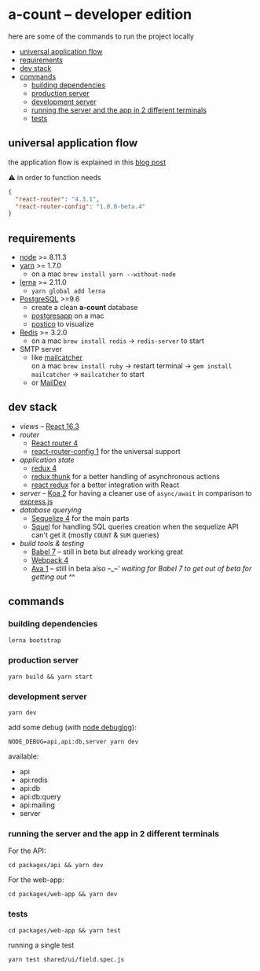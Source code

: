 # a-count – developer edition

here are some of the commands to run the project locally

<!-- START doctoc generated TOC please keep comment here to allow auto update -->
<!-- DON'T EDIT THIS SECTION, INSTEAD RE-RUN doctoc TO UPDATE -->


- [universal application flow](#universal-application-flow)
- [requirements](#requirements)
- [dev stack](#dev-stack)
- [commands](#commands)
  - [building dependencies](#building-dependencies)
  - [production server](#production-server)
  - [development server](#development-server)
  - [running the server and the app in 2 different terminals](#running-the-server-and-the-app-in-2-different-terminals)
  - [tests](#tests)

<!-- END doctoc generated TOC please keep comment here to allow auto update -->

## universal application flow

the application flow is explained in this [blog post](https://hiswe.github.io/2018/08-universal-application/)

⚠️ in order to function needs

```json
{
  "react-router": "4.3.1",
  "react-router-config": "1.0.0-beta.4"
}
```

## requirements

- [node](http://nodejs.org/download/) >= 8.11.3
- [yarn](https://yarnpkg.com/lang/en/) >= 1.7.0
  - on a mac `brew install yarn --without-node`
- [lerna](https://lernajs.io/#getting-started) >= 2.11.0
  - `yarn global add lerna`
- [PostgreSQL](https://www.postgresql.org/) >=9.6
  - create a clean **a-count** database
  - [postgresapp](http://postgresapp.com/) on a mac
  - [postico](https://eggerapps.at/postico/) to visualize
- [Redis](https://redis.io/) >= 3.2.0
  - on a mac `brew install redis` → `redis-server` to start
- SMTP server
  - like [mailcatcher](https://mailcatcher.me/)  
    on a mac `brew install ruby` → restart terminal → `gem install mailcatcher` → `mailcatcher` to start
  - or [MailDev](https://github.com/djfarrelly/MailDev)

## dev stack

- _views_ – [React 16.3](https://reactjs.org/)
- _router_
  - [React router 4](https://reacttraining.com/react-router/)
  - [react-router-config 1](https://www.npmjs.com/package/react-router-config) for the universal support
- _application state_
  - [redux 4](https://redux.js.org/)
  - [redux thunk](https://www.npmjs.com/package/redux-thunk) for a better handling of asynchronous actions
  - [react redux](https://github.com/reactjs/react-redux) for a better integration with React
- _server_ – [Koa 2](http://koajs.com/) for having a cleaner use of `async/await` in comparison to [express.js](https://expressjs.com/)
- _database querying_
  - [Sequelize 4](http://docs.sequelizejs.com/) for the main parts
  - [Squel](https://hiddentao.com/squel/) for handling SQL queries creation when the sequelize API can't get it (mostly `COUNT` & `SUM` queries)
- _build tools & testing_
  - [Babel 7](http://babeljs.io/) – still in beta but already working great
  - [Webpack 4](https://webpack.js.org/)
  - [Ava 1](https://github.com/avajs/ava) – still in beta also –\__–' waiting for Babel 7 to get out of beta for getting out ^_^

## commands

### building dependencies

```sh
lerna bootstrap
```

### production server

```
yarn build && yarn start
```

### development server

```
yarn dev
```

add some debug (with [node debuglog](https://nodejs.org/dist/latest-v8.x/docs/api/util.html#util_util_debuglog_section)):

```
NODE_DEBUG=api,api:db,server yarn dev
```

available:

- api
- api:redis
- api:db
- api:db:query
- api:mailing
- server

### running the server and the app in 2 different terminals

For the API:

```
cd packages/api && yarn dev
```

For the web-app:

```
cd packages/web-app && yarn dev
```

### tests

```
cd packages/web-app && yarn test
```

running a single test

```
yarn test shared/ui/field.spec.js
```
